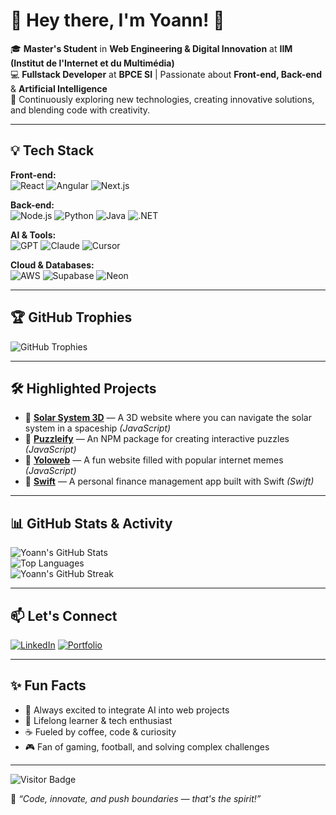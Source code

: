 # 👋 Hey there, I'm Yoann! 🚀

🎓 **Master's Student** in **Web Engineering & Digital Innovation** at **IIM (Institut de l'Internet et du Multimédia)**  
💻 **Fullstack Developer** at **BPCE SI** | Passionate about **Front-end, Back-end** & **Artificial Intelligence**  
🌟 Continuously exploring new technologies, creating innovative solutions, and blending code with creativity.

---

## 💡 Tech Stack

**Front-end:**  
![React](https://img.shields.io/badge/React-20232A?style=for-the-badge&logo=react&logoColor=61DAFB) 
![Angular](https://img.shields.io/badge/Angular-DD0031?style=for-the-badge&logo=angular&logoColor=white) 
![Next.js](https://img.shields.io/badge/Next.js-000000?style=for-the-badge&logo=nextdotjs&logoColor=white)

**Back-end:**  
![Node.js](https://img.shields.io/badge/Node.js-339933?style=for-the-badge&logo=nodedotjs&logoColor=white) 
![Python](https://img.shields.io/badge/Python-3776AB?style=for-the-badge&logo=python&logoColor=white) 
![Java](https://img.shields.io/badge/Java-007396?style=for-the-badge&logo=openjdk&logoColor=white) 
![.NET](https://img.shields.io/badge/.NET-512BD4?style=for-the-badge&logo=dotnet&logoColor=white)

**AI & Tools:**  
![GPT](https://img.shields.io/badge/GPT-6E57E0?style=for-the-badge&logo=openai&logoColor=white) 
![Claude](https://img.shields.io/badge/Claude-8A2BE2?style=for-the-badge&logo=artificialintelligence&logoColor=white) 
![Cursor](https://img.shields.io/badge/Cursor-F7B500?style=for-the-badge&logo=visualstudiocode&logoColor=white)

**Cloud & Databases:**  
![AWS](https://img.shields.io/badge/AWS-FF9900?style=for-the-badge&logo=amazon-aws&logoColor=white) 
![Supabase](https://img.shields.io/badge/Supabase-3ECF8E?style=for-the-badge&logo=supabase&logoColor=white) 
![Neon](https://img.shields.io/badge/Neon-00BFFF?style=for-the-badge&logo=postgresql&logoColor=white)

---

## 🏆 GitHub Trophies

![GitHub Trophies](https://github-profile-trophy.vercel.app/?username=Yoann-CH&theme=radical&no-bg=true&margin-w=10)

---

## 🛠️ Highlighted Projects

- 🌌 **[Solar System 3D](https://github.com/Yoann-CH/system-solaire-3d)** — A 3D website where you can navigate the solar system in a spaceship *(JavaScript)*  
- 🧩 **[Puzzleify](https://github.com/Yoann-CH/puzzleify)** — An NPM package for creating interactive puzzles *(JavaScript)*  
- 🦄 **[Yoloweb](https://github.com/Yoann-CH/yoloweb)** — A fun website filled with popular internet memes *(JavaScript)*  
- 💸 **[Swift](https://github.com/Yoann-CH/swift)** — A personal finance management app built with Swift *(Swift)*  


---

## 📊 GitHub Stats & Activity

![Yoann's GitHub Stats](https://github-readme-stats.vercel.app/api?username=Yoann-CH&show_icons=true&theme=radical)  
![Top Languages](https://github-readme-stats.vercel.app/api/top-langs/?username=Yoann-CH&layout=compact&theme=radical)  
![Yoann's GitHub Streak](https://streak-stats.demolab.com/?user=Yoann-CH&theme=radical)  

---

## 📫 Let's Connect

[![LinkedIn](https://img.shields.io/badge/LinkedIn-0077B5?style=for-the-badge&logo=linkedin&logoColor=white)](https://www.linkedin.com) 
[![Portfolio](https://img.shields.io/badge/Portfolio-000?style=for-the-badge&logo=About.me&logoColor=white)](https://your-portfolio-link.com) 

---

## ✨ Fun Facts

- 🤖 Always excited to integrate AI into web projects  
- 🧠 Lifelong learner & tech enthusiast  
- ☕ Fueled by coffee, code & curiosity  
- 🎮 Fan of gaming, football, and solving complex challenges  

---

![Visitor Badge](https://komarev.com/ghpvc/?username=Yoann-CH&style=flat-square&color=brightgreen)

🚀 _“Code, innovate, and push boundaries — that's the spirit!”_
